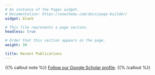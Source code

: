 ```yaml
---
# An instance of the Pages widget.
# Documentation: https://wowchemy.com/docs/page-builder/
widget: blank

# This file represents a page section.
headless: true

# Order that this section appears on the page.
weight: 30

title: Recent Publications
---
```


{{% callout note %}}
[Follow our Google Scholar profile](https://scholar.google.com/citations?hl=en&user=Wy0rvewAAAAJ&view_op=list_works&sortby=pubdate).
{{% /callout %}}
